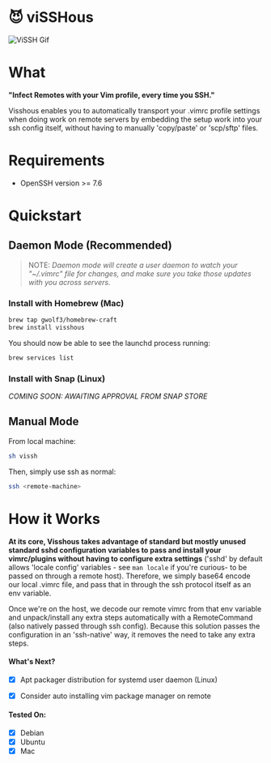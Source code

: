 # 😈 viSSHous 

![ViSSH Gif](./demo.gif)

# What 

__"Infect Remotes with your Vim profile, every time you SSH."__ 

Visshous enables you to automatically transport your .vimrc profile settings when doing work on remote servers by embedding the setup work into your ssh config itself, without having to manually 'copy/paste' or 'scp/sftp' files.


# Requirements
 
- OpenSSH version >= 7.6

# Quickstart

## Daemon Mode (Recommended)

> NOTE: _Daemon mode will create a user daemon to watch your "~/.vimrc" file for changes, and make sure you take those updates with you across servers._

### Install with Homebrew (Mac)

```sh
brew tap gwolf3/homebrew-craft
brew install visshous
```

You should now be able to see the launchd process running:

```sh
brew services list
```

### Install with Snap (Linux)

_COMING SOON: AWAITING APPROVAL FROM SNAP STORE_

## Manual Mode

From local machine: 

```sh
sh vissh
```
Then, simply use ssh as normal:

```sh
ssh <remote-machine>
```

# How it Works

__At its core, Visshous takes advantage of standard but mostly unused standard sshd configuration variables to pass and install your vimrc/plugins without having to configure extra settings__ ('sshd' by default allows 'locale config' variables - see `man locale` if you're curious- to be passed on through a remote host). Therefore, we simply base64 encode our local .vimrc file, and pass that in through the ssh protocol itself as an env variable. 

Once we're on the host, we decode our remote vimrc from that env variable and unpack/install any extra steps automatically with a RemoteCommand (also natively passed through ssh config). Because this solution passes the configuration in an 'ssh-native' way, it removes the need to take any extra steps. 

#### What's Next? 
- [X] Apt packager distribution for systemd user daemon (Linux)
- [X] Consider auto installing vim package manager on remote


#### Tested On:
- [X] Debian
- [X] Ubuntu
- [X] Mac
